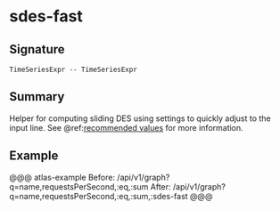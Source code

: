 
# sdes-fast

## Signature

```
TimeSeriesExpr -- TimeSeriesExpr
```
     
## Summary

Helper for computing sliding DES using settings to quickly adjust to the input line. See
@ref:[recommended values](../asl/des.md#recommended-values) for more information.

## Example

@@@ atlas-example
Before: /api/v1/graph?q=name,requestsPerSecond,:eq,:sum
 After: /api/v1/graph?q=name,requestsPerSecond,:eq,:sum,:sdes-fast
@@@
